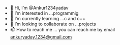 - 👋 Hi, I’m @Ankur1234yadav
- 👀 I’m interested in ...programmig
- 🌱 I’m currently learning ...c and c++
- 💞️ I’m looking to collaborate on ...projects
- 📫 How to reach me ...
you can reach me by email ankuryaday.1234@gmail.com
<!---
Ankur1234yadav/Ankur1234yadav is a ✨ special ✨ repository because its `README.md` (this file) appears on your GitHub profile.
You can click the Preview link to take a look at your changes.
--->
